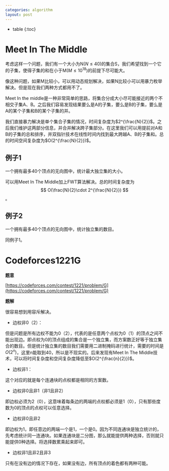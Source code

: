```yaml
---
categories: algorithm
layout: post
---
```


- table
{:toc}
# Meet In The Middle

考虑这样一个问题，我们有一个大小为N($N\leq 40$)的集合S，我们希望找到一个它的子集，使得子集的和在小于M($M\leq 10^{18}$)的前提下尽可能大。

像这种问题，如果M比较小，可以用动态规划解决，如果N比较小可以用暴力枚举解决。但是现在我们两种方式都用不了。

Meet In the middle是一种非常简单的思路，将集合分成大小尽可能接近的两个不相交子集A、B。之后我们容易发现结果要么是A的子集，要么是B的子集，要么是A的某个子集和B的某个子集的并。

我们直接暴力解决是单个集合子集的情况，时间复杂度为$2^{\frac{N}{2}}$。之后我们维护这两部分信息，并合并解决跨子集部分。在这里我们可以用提前对A和B的子集的总和排序，并双指针技术在线性时间内找到最大跨越A、B的子集和。总的时间空间复杂度为$O(2^{\frac{N}{2}})$。

## 例子1

一个拥有最多40个顶点的无向图中，统计最大独立集的大小。

可以用Meet In The Middle加上FWT算法解决。总的时间复杂度为
$$
O(\frac{N}{2}\cdot 2^{\frac{N}{2}})
$$
。

## 例子2

一个拥有最多40个顶点的无向图中，统计独立集的数目。

同例子1。

# Codeforces1221G

**题意**

[https://codeforces.com/contest/1221/problem/G](https://codeforces.com/contest/1221/problem/G)

**题解**

很容易想到用容斥解决。

- 边权非0（2）：

但是问题是所有边权不能为0（2），代表的是任意两个点权为0（1）的顶点之间不能出现边。即点权为0的顶点组成的集合是一个独立集，而方案数正好等于独立集合的数目。但是统计独立集的数目我们需要用二进制掩码进行统计，需要的时间是$O(2^n)$，这里n能取到40，所以是不现实的。后来发现有Meet In The Middle技术，可以将时间复杂度和空间复杂度降低至$O(2^{\frac{n}{2}})$。

- 边权非1：

这个对应的就是每个连通块的点权都是相同的方案数。

- 边权非0且非1（非1且非2）

即边权必须为2（0），这意味着每条边的两端的点权都必须是1（0），只有那些度数为0的顶点的点权可以任意选择。

- 边权非0且非2

即边权为1，即任意边的两端一个是1，一个是0。因为不同连通块是独立统计的，先考虑统计同一连通块。如果连通块是二分图，那么就能提供两种选择，否则就只能提供0种选择。将选择数累乘起来即可。

- 边权非1且非2且非3

只有在没有边的情况下存在，如果没有边，所有顶点的着色都有两种可能。